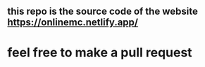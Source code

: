 ## this repo is the source code of the website https://onlinemc.netlify.app/
# feel free to make a pull request
